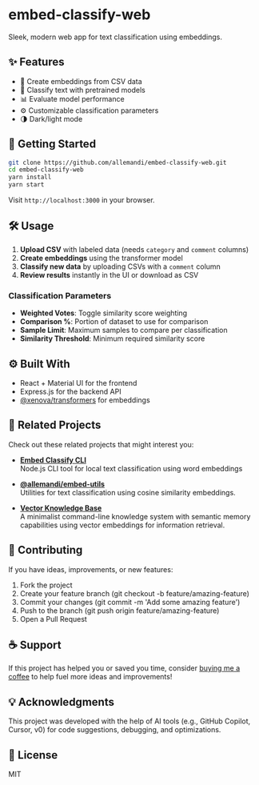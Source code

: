 # embed-classify-web

Sleek, modern web app for text classification using embeddings.

## ✨ Features

- 🔄 Create embeddings from CSV data
- 🧠 Classify text with pretrained models
- 📊 Evaluate model performance
- ⚙️ Customizable classification parameters
- 🌗 Dark/light mode

## 🚀 Getting Started

```bash
git clone https://github.com/allemandi/embed-classify-web.git
cd embed-classify-web
yarn install
yarn start
```

Visit `http://localhost:3000` in your browser.

## 🛠 Usage

1. **Upload CSV** with labeled data (needs `category` and `comment` columns)
2. **Create embeddings** using the transformer model
3. **Classify new data** by uploading CSVs with a `comment` column
4. **Review results** instantly in the UI or download as CSV

### Classification Parameters

- **Weighted Votes**: Toggle similarity score weighting
- **Comparison %**: Portion of dataset to use for comparison
- **Sample Limit**: Maximum samples to compare per classification
- **Similarity Threshold**: Minimum required similarity score

## ⚙️ Built With

- React + Material UI for the frontend
- Express.js for the backend API
- [@xenova/transformers](https://huggingface.co/Xenova/all-MiniLM-L6-v2) for embeddings

## 🔗 Related Projects
Check out these related projects that might interest you:
- **[Embed Classify CLI](https://github.com/allemandi/embed-classify-cli)**  
  Node.js CLI tool for local text classification using word embeddings

- **[@allemandi/embed-utils](https://github.com/allemandi/embed-utils)**  
  Utilities for text classification using cosine similarity embeddings.

- **[Vector Knowledge Base](https://github.com/allemandi/vector-knowledge-base)**  
  A minimalist command-line knowledge system with semantic memory capabilities using vector embeddings for information retrieval.

## 🤝 Contributing
If you have ideas, improvements, or new features:

1. Fork the project
2. Create your feature branch (git checkout -b feature/amazing-feature)
3. Commit your changes (git commit -m 'Add some amazing feature')
4. Push to the branch (git push origin feature/amazing-feature)
5. Open a Pull Request

## ☕ Support
If this project has helped you or saved you time, consider [buying me a coffee](https://www.buymeacoffee.com/allemandi) to help fuel more ideas and improvements!


## 💡 Acknowledgments

This project was developed with the help of AI tools (e.g., GitHub Copilot, Cursor, v0) for code suggestions, debugging, and optimizations.

## 📄 License

MIT
